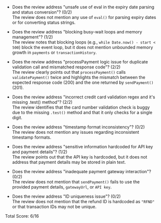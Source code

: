 - Does the review address "unsafe use of eval in the expiry date parsing and status conversion"? (0/2)  
  The review does not mention any use of `eval()` for parsing expiry dates or for converting status strings.

- Does the review address "blocking busy-wait loops and memory management"? (1/2)  
  The review notes that blocking loops (e.g., `while Date.now() - start < 500`) block the event loop, but it does not mention unbounded memory growth in `payments` or `transactionHistory`.

- Does the review address "processPayment logic issue for duplicate validation call and mismatched response code"? (2/2)  
  The review clearly points out that `processPayment()` calls `validatePayment()` twice and highlights the mismatch between the expected response code (200) and the one returned by `sendPayment()` (201).

- Does the review address "incorrect credit card validation regex and it's missing .test() method"? (2/2)  
  The review identifies that the card number validation check is buggy due to the missing `.test()` method and that it only checks for a single digit.

- Does the review address "timestamp format inconsistency"? (0/2)  
  The review does not mention any issues regarding inconsistent timestamp formats.

- Does the review address "sensitive information hardcoded for API key and payment details"? (1/2)  
  The review points out that the API key is hardcoded, but it does not address that payment details may be stored in plain text.

- Does the review address "inadequate payment gateway interaction"? (0/2)  
  The review does not mention that `sendPayment()` fails to use the provided payment details, `gatewayUrl`, or `API key`.

- Does the review address "ID uniqueness issue"? (0/2)  
  The review does not mention that the refund ID is hardcoded as `"RFND"` or that transaction IDs may not be unique.

Total Score: 6/16